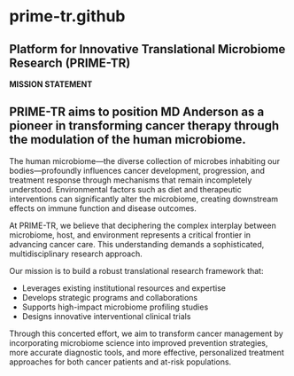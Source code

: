 # prime-tr.github
Platform for Innovative Translational Microbiome Research
**(PRIME-TR)**
-----
**MISSION STATEMENT**

PRIME-TR aims to position MD Anderson as a pioneer in transforming cancer therapy through the modulation of the human microbiome.
---

The human microbiome—the diverse collection of microbes inhabiting our bodies—profoundly influences cancer development, progression, and treatment response through mechanisms that remain incompletely understood. Environmental factors such as diet and therapeutic interventions can significantly alter the microbiome, creating downstream effects on immune function and disease outcomes.

At PRIME-TR, we believe that deciphering the complex interplay between microbiome, host, and environment represents a critical frontier in advancing cancer care. This understanding demands a sophisticated, multidisciplinary research approach.

Our mission is to build a robust translational research framework that:

- Leverages existing institutional resources and expertise
- Develops strategic programs and collaborations
- Supports high-impact microbiome profiling studies
- Designs innovative interventional clinical trials

Through this concerted effort, we aim to transform cancer management by incorporating microbiome science into improved prevention strategies, more accurate diagnostic tools, and more effective, personalized treatment approaches for both cancer patients and at-risk populations.
